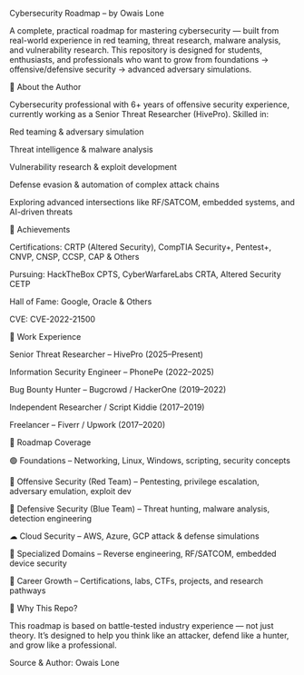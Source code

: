 Cybersecurity Roadmap – by Owais Lone

A complete, practical roadmap for mastering cybersecurity — built from real-world experience in red teaming, threat research, malware analysis, and vulnerability research. This repository is designed for students, enthusiasts, and professionals who want to grow from foundations → offensive/defensive security → advanced adversary simulations.

🔹 About the Author

Cybersecurity professional with 6+ years of offensive security experience, currently working as a Senior Threat Researcher (HivePro). Skilled in:

Red teaming & adversary simulation

Threat intelligence & malware analysis

Vulnerability research & exploit development

Defense evasion & automation of complex attack chains

Exploring advanced intersections like RF/SATCOM, embedded systems, and AI-driven threats

🔹 Achievements

Certifications: CRTP (Altered Security), CompTIA Security+, Pentest+, CNVP, CNSP, CCSP, CAP & Others

Pursuing: HackTheBox CPTS, CyberWarfareLabs CRTA, Altered Security CETP

Hall of Fame: Google, Oracle & Others

CVE: CVE-2022-21500

🔹 Work Experience

Senior Threat Researcher – HivePro (2025–Present)

Information Security Engineer – PhonePe (2022–2025)

Bug Bounty Hunter – Bugcrowd / HackerOne (2019–2022)

Independent Researcher / Script Kiddie (2017–2019)

Freelancer – Fiverr / Upwork (2017–2020)

🔹 Roadmap Coverage

🟢 Foundations – Networking, Linux, Windows, scripting, security concepts

🔴 Offensive Security (Red Team) – Pentesting, privilege escalation, adversary emulation, exploit dev

🔵 Defensive Security (Blue Team) – Threat hunting, malware analysis, detection engineering

☁ Cloud Security – AWS, Azure, GCP attack & defense simulations

📡 Specialized Domains – Reverse engineering, RF/SATCOM, embedded device security

🚀 Career Growth – Certifications, labs, CTFs, projects, and research pathways

🔹 Why This Repo?

This roadmap is based on battle-tested industry experience — not just theory. It’s designed to help you think like an attacker, defend like a hunter, and grow like a professional.

Source & Author: Owais Lone
